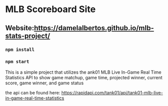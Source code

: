 # MLB Scoreboard Site

## Website:https://damelalbertos.github.io/mlb-stats-project/

### `npm install`
### `npm start`

This is a simple project that utilizes the ank01 MLB Live In-Game Real Time Statistics API to show game matchup, game time, projected winner, current score, game winner, and game status

the api can be found here: https://rapidapi.com/tank01/api/tank01-mlb-live-in-game-real-time-statistics
